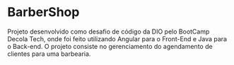 # BarberShop

Projeto desenvolvido como desafio de código da DIO pelo BootCamp Decola Tech, onde foi feito utilizando Angular para o Front-End e Java para o Back-end. O projeto consiste no gerenciamento do agendamento de clientes para uma barbearia.
